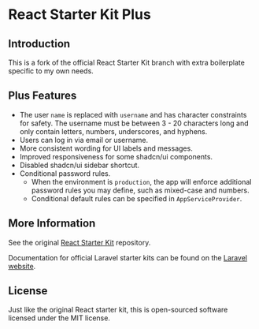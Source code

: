 # React Starter Kit Plus

## Introduction

This is a fork of the official React Starter Kit branch with extra boilerplate specific to my own needs.

## Plus Features

- The user `name` is replaced with `username` and has character constraints for safety. The username must be between 3 - 20 characters long and only contain letters, numbers, underscores, and hyphens.
- Users can log in via email or username.
- More consistent wording for UI labels and messages.
- Improved responsiveness for some shadcn/ui components.
- Disabled shadcn/ui sidebar shortcut.
- Conditional password rules.
    - When the environment is `production`, the app will enforce additional password rules you may define, such as mixed-case and numbers.
    - Conditional default rules can be specified in `AppServiceProvider`.

## More Information

See the original [React Starter Kit](https://github.com/laravel/react-starter-kit) repository.

Documentation for official Laravel starter kits can be found on the [Laravel website](https://laravel.com/docs/starter-kits).

## License

Just like the original React starter kit, this is open-sourced software licensed under the MIT license.
